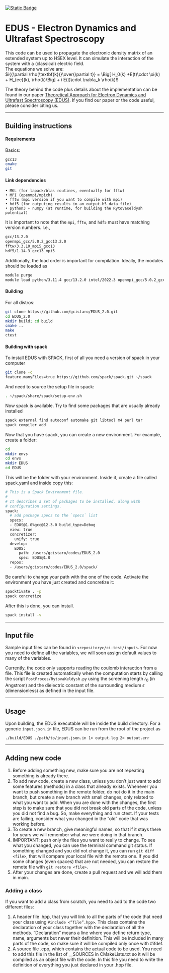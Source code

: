 [![Static Badge](https://img.shields.io/badge/DOI-10.1021%2Facs.jctc.2c00674-blue?style=flat&logo=DOI)
](https://doi.org/10.1021/acs.jctc.2c00674)

# EDUS - Electron Dynamics and Ultrafast Spectroscopy

This code can be used to propagate the electronic density matrix of an extended system up to HSEX level. It can simulate the interaction of the system with a (classical) electric field. \
The equations we solve are:<br />
   $`i{{\partial \rho(\textbf{k})}\over{\partial t}} = \Big[ H_0(k) +E(t)\cdot \xi(k) + H_{ee}(k), \rho(k)\Big] + i E(t)\cdot \nabla_k \rho(k)`$

The theory behind the code plus details about the implementation can be found in our paper [Theoretical Approach for Electron Dynamics and Ultrafast Spectroscopy (EDUS)](https://doi.org/10.1021/acs.jctc.2c00674). If you find our paper or the code useful, please consider citing us.

---

## Building instructions
#### Requirements
Basics:
```bash
gcc13
cmake
git
```
#### Link dependencies
    • MKL (for lapack/blas routines, eventually for fftw)
    • MPI (openmpi/mpich)
    • fftw (mpi version if you want to compile with mpi)
    • hdf5 (for outputing results in an output.h5 data file) 
    • python3 + numpy (at runtime, for building the RytovaKeldysh potential)

It is important to note that the `mpi`, `fftw`, and `hdf5` must have matching version numbers. I.e.,
```bash
gcc/13.2.0
openmpi_gcc/5.0.2_gcc13.2.0
fftw/3.3.10_mpi5_gcc13
hdf5/1.14.3_gcc13_mpi5
```

Additionally, the load order is important for compilation. Ideally, the modules should be loaded as  
```bash
module purge
module load python/3.11.4 gcc/13.2.0 intel/2022.3 openmpi_gcc/5.0.2_gcc13.2.0 fftw/3.3.10_mpi5_gcc13 hdf5/1.14.3_gcc13_mpi5
```


#### Building
For all distros:
```bash
git clone https://github.com/gcistaro/EDUS_2.0.git
cd EDUS_2.0
mkdir build; cd build
cmake ..
make
ctest
```
#### Building with spack
To install EDUS with SPACK, first of all you need a version of spack in your computer
```bash
git clone -c
feature.manyFiles=true https://github.com/spack/spack.git ~/spack
```
And need to source the setup file in spack: 
```bash
. ~/spack/share/spack/setup-env.sh
```
Now spack is available. Try to find some packages that are usually already installed
```bash
spack external find autoconf automake git libtool m4 perl tar
spack compiler add
```
Now that you have spack, you can create a new environment. For example, create a folder:
```bash
cd
mkdir envs
cd envs
mkdir EDUS
cd EDUS
```
This will be the folder with your environment. Inside it, create a file called spack.yaml and inside copy this:
```bash
# This is a Spack Environment file.
#
# It describes a set of packages to be installed, along with
# configuration settings.
spack:
  # add package specs to the `specs` list
  specs:
  - EDUS@1.0%gcc@12.3.0 build_type=Debug
  view: true
  concretizer:
    unify: true
  develop:
    EDUS:
      path: /users/gcistaro/codes/EDUS_2.0
      spec: EDUS@1.0
  repos:
  - /users/gcistaro/codes/EDUS_2.0/spack/
```
Be careful to change your path with the one of the code. 
Activate the environment you have just created and concretize it:
```bash
spacktivate . -p
spack concretize 
```

After this is done, you can install.

```bash
spack install -v 
```

---

## Input file
Sample input files can be found in `<repository>/ci-test/inputs`. For now you need to define all the variables, we will soon assign default values to many of the variables. 

Currently, the code only supports reading the coulomb interaction from a file. This file is created automatically when the computation starts by calling the script `PostProces/RytovaKeldysh.py` using the screening length $`r_0`$ (in Angstrom) and the dielectric constant of the surrounding medium $`\epsilon`$ (dimensionless) as defined in the input file. 

[comment]: # (by calling it as `PostProces/RytovaKeldysh.py <nk1> <nk2> <nk3> file_tb.dat`, where `<nk1> <nk2> <nk3>` are the number of kpoints in each cartesian direction and `file_tb.dat` is the Wannier90 output that will be used in the computation. )



---

## Usage

Upon building, the EDUS executable will be inside the build directory. For a generic `input.json.in` file, EDUS can be run from the root of the project as
```
./build/EDUS ./path/to/input.json.in 1> output.log 2> output.err
```

---

## Adding new code
1. Before adding something new, make sure you are not repeating something is already there.
2. To add new code, create a new class, unless you don’t just want to add some features (methods) in a class that already exists. Whenever you want to push something in the remote folder, do not do it in the main branch, but create a new branch with small changes, only related to what you want to add. When you are done with the changes, the first step is to make sure that you did not break old parts of the code, unless you did not find a bug. So, make everything and run ctest. If your tests are failing, consider what you changed in the “old” code that was working before. 
3. To create a new branch, give meaningful names, so that if it stays there for years we will remember what we were doing in that branch.
4. IMPORTANT:  push only the files you want to really to change. To see what you changed, you can use the terminal command git status. If something changed and you did not change it, you can run `git diff <file>`, that will compare your local file with the remote one. If you did some changes (even spaces) that are not needed, you can restore the remote file with `git restore <file>`.
5. After your changes are done, create a pull request and we will add them in main.

### Adding a class
If you want to add a class from scratch, you need to add to the code two different files:
1. A header file .hpp, that you will link to all the parts of the code that need your class using `#include <”file”.hpp>`. This class contains the declaration of your class together with the declaration of all the methods. “Declaration” means a line where you define return type, name, arguments but never their definition. This will be included in many parts of the code, so make sure it will be compiled only once with #ifdef.
2. A source file .cpp, which contains the actual code to be used. You need to add this file in the list of __SOURCES in CMakeLists.txt so it will be compiled as an object file with the code. In this file you need to write the definition of everything you just declared in your .hpp file. 
